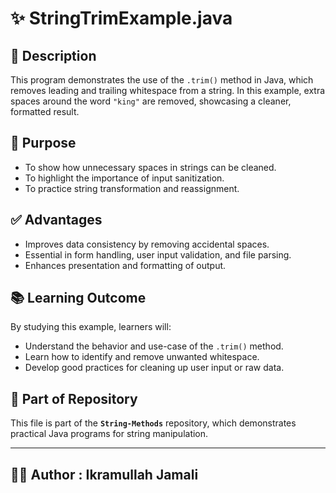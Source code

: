 # ✨ StringTrimExample.java

## 📄 Description

This program demonstrates the use of the `.trim()` method in Java, which removes leading and trailing whitespace from a string. 
In this example, extra spaces around the word `"king"` are removed, showcasing a cleaner, formatted result.

## 🎯 Purpose

- To show how unnecessary spaces in strings can be cleaned.
- To highlight the importance of input sanitization.
- To practice string transformation and reassignment.

## ✅ Advantages

- Improves data consistency by removing accidental spaces.
- Essential in form handling, user input validation, and file parsing.
- Enhances presentation and formatting of output.

## 📚 Learning Outcome

By studying this example, learners will:
- Understand the behavior and use-case of the `.trim()` method.
- Learn how to identify and remove unwanted whitespace.
- Develop good practices for cleaning up user input or raw data.

## 📂 Part of Repository

This file is part of the **`String-Methods`** repository, which demonstrates practical Java programs for string manipulation.

---

## 👨‍💻 Author : Ikramullah Jamali
